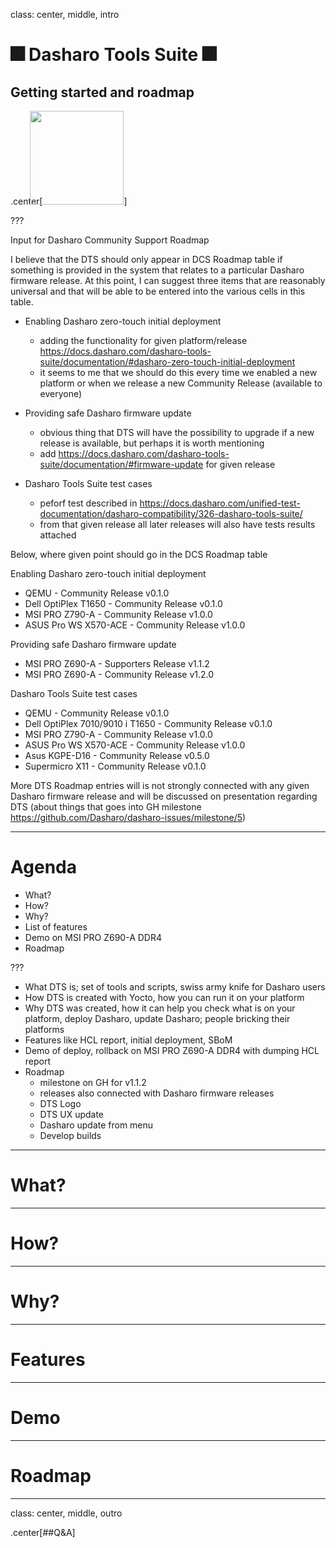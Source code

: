 class: center, middle, intro

# &#x1F386; Dasharo Tools Suite &#x1F386;

## Getting started and roadmap

.center[<img src="remark-templates/dasharo-presentation-template/images/dasharo-sygnet-white.svg" width="150px" style="margin-left:-20px">]

???

Input for Dasharo Community Support Roadmap

I believe that the DTS should only appear in DCS Roadmap table if something is
provided in the system that relates to a particular Dasharo firmware release. At
this point, I can suggest three items that are reasonably universal and that
will be able to be entered into the various cells in this table.

* Enabling Dasharo zero-touch initial deployment
  - adding the functionality for given platform/release
    https://docs.dasharo.com/dasharo-tools-suite/documentation/#dasharo-zero-touch-initial-deployment
  - it seems to me that we should do this every time we enabled a new platform
    or when we release a new Community Release (available to everyone)

* Providing safe Dasharo firmware update
  - obvious thing that DTS will have the possibility to upgrade if a new release
    is available, but perhaps it is worth mentioning
  - add https://docs.dasharo.com/dasharo-tools-suite/documentation/#firmware-update
    for given release

* Dasharo Tools Suite test cases
  - peforf test described in
    https://docs.dasharo.com/unified-test-documentation/dasharo-compatibility/326-dasharo-tools-suite/
  - from that given release all later releases will also have tests results
    attached

Below, where given point should go in the DCS Roadmap table

Enabling Dasharo zero-touch initial deployment

* QEMU - Community Release v0.1.0
* Dell OptiPlex T1650 - Community Release v0.1.0
* MSI PRO Z790-A - Community Release v1.0.0
* ASUS Pro WS X570-ACE - Community Release v1.0.0

Providing safe Dasharo firmware update

* MSI PRO Z690-A - Supporters Release v1.1.2
* MSI PRO Z690-A - Community Release v1.2.0

Dasharo Tools Suite test cases

* QEMU - Community Release v0.1.0
* Dell OptiPlex 7010/9010 i T1650 - Community Release v0.1.0
* MSI PRO Z790-A - Community Release v1.0.0
* ASUS Pro WS X570-ACE - Community Release v1.0.0
* Asus KGPE-D16 - Community Release v0.5.0
* Supermicro X11 - Community Release v0.1.0

More DTS Roadmap entries will is not strongly connected with any given Dasharo
firmware release and will be discussed on presentation regarding DTS (about
things that goes into GH milestone
https://github.com/Dasharo/dasharo-issues/milestone/5)

---

# Agenda

* What?
* How?
* Why?
* List of features
* Demo on MSI PRO Z690-A DDR4
* Roadmap

???

* What DTS is; set of tools and scripts, swiss army knife for Dasharo users
* How DTS is created with Yocto, how you can run it on your platform
* Why DTS was created, how it can help you check what is on your platform,
  deploy Dasharo, update Dasharo; people bricking their platforms
* Features like HCL report, initial deployment, SBoM
* Demo of deploy, rollback on MSI PRO Z690-A DDR4 with dumping HCL report
* Roadmap
  - milestone on GH for v1.1.2
  - releases also connected with Dasharo firmware releases
  - DTS Logo
  - DTS UX update
  - Dasharo update from menu
  - Develop builds

---

# What?

---

# How?


---

# Why?

---

# Features

---

# Demo

---

# Roadmap


---
class: center, middle, outro

.center[##Q&A]
